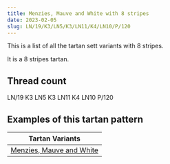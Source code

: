 ```yaml
---
title: Menzies, Mauve and White with 8 stripes
date: 2023-02-05
slug: LN/19/K3/LN5/K3/LN11/K4/LN10/P/120
---
```

This is a list of all the tartan sett variants with 8 stripes.

It is a 8 stripes tartan.


## Thread count
LN/19 K3 LN5 K3 LN11 K4 LN10 P/120

## Examples of this tartan pattern

| Tartan Variants |
|---------------|
| [Menzies, Mauve and White](/variants/ln/19/k3/ln5/k3/ln11/k4/ln10/p/120-k000000-lne0e0e0-p800080)||
